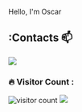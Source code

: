 Hello, I'm Oscar

## :Contacts 📫
<div> 
  <a href = "mailto:madegwaoscar317@gmail.com"><img src="https://img.shields.io/badge/-Gmail-%23333?style=for-the-badge&logo=gmail&logoColor=white" target="_blank"></a>
</div>

                   
  

### :fire: Visitor Count :
 <img src="https://profile-counter.glitch.me/madegwa-o/count.svg" alt="visitor count" />



<img src="https://t.bkit.co/w_6682ceec8116f.gif" />

